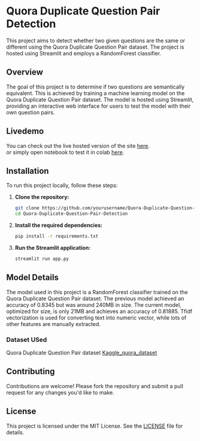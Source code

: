 # Quora Duplicate Question Pair Detection

This project aims to detect whether two given questions are the same or different using the Quora Duplicate Question Pair dataset. The project is hosted using Streamlit and employs a RandomForest classifier. 

## Overview
The goal of this project is to determine if two questions are semantically equivalent. This is achieved by training a machine learning model on the Quora Duplicate Question Pair dataset. The model is hosted using Streamlit, providing an interactive web interface for users to test the model with their own question pairs.

## Livedemo
You can check out the live hosted version of the site [here](https://sudarshanpoudel-duplicate-question-detection-app-i6yghp.streamlit.app/).<br>
or simply open notebook to test it in colab [here](https://colab.research.google.com/github/SudarshanPoudel/Duplicate_question_detection/blob/main/notebook/notebook.ipynb).

## Installation
To run this project locally, follow these steps:

1. **Clone the repository:**
   ```bash
   git clone https://github.com/yourusername/Quora-Duplicate-Question-Pair-Detection.git
   cd Quora-Duplicate-Question-Pair-Detection
   ```

2. **Install the required dependencies:**
   ```bash
   pip install -r requirements.txt
   ```

3. **Run the Streamlit application:**
   ```bash
   streamlit run app.py
   ```

## Model Details
The model used in this project is a RandomForest classifier trained on the Quora Duplicate Question Pair dataset. The previous model achieved an accuracy of 0.8345 but was around 240MB in size. The current model, optimized for size, is only 21MB and achieves an accuracy of 0.81885.
Tfidf vectorization is used for converting text into numeric vector, while lots of other features are manually extracted.

### Dataset USed
Quora Duplicate Question Pair dataset
[Kaggle_quora_dataset](https://www.kaggle.com/c/quora-question-pairs)

## Contributing
Contributions are welcome! Please fork the repository and submit a pull request for any changes you'd like to make.

## License
This project is licensed under the MIT License. See the [LICENSE](LICENSE) file for details.
